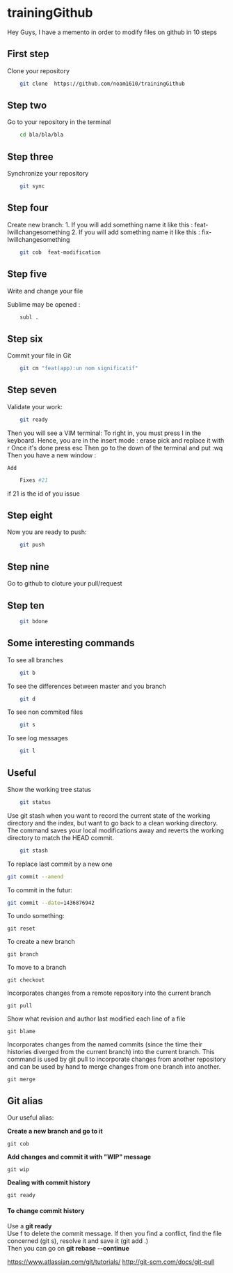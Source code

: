 # trainingGithub

Hey Guys,
I have a memento in order to modify files on github in 10 steps


## First step 
Clone your repository
```bash
    git clone  https://github.com/noam1610/trainingGithub
```


## Step two
Go to your repository in the terminal
```bash
    cd bla/bla/bla
```

## Step three
Synchronize your repository
```bash
    git sync
```


## Step four
Create new branch:
    1. If you will add something name it like this : feat-Iwillchangesomething
    2. If you will add something name it like this : fix-Iwillchangesomething

```bash
    git cob  feat-modification
```

## Step five
Write and change your file 

Sublime may be opened :
```bash
    subl .
```
## Step six
Commit your file in Git

```bash
    git cm "feat(app):un nom significatif"
```
## Step seven
Validate your work:

```bash
    git ready
```
Then you will see a VIM terminal:
To right in, you must press I in the keyboard.
Hence, you are in the insert mode : erase pick and replace it with r
Once it's done press esc
Then go to the down of the terminal and put :wq
Then you have a new window :

    Add
```bash
    Fixes #21
```
if 21 is the id of you issue


## Step eight
Now you are ready to push:

```bash
    git push
```

## Step nine
Go to github to cloture your pull/request

## Step ten

```bash
    git bdone
```


## Some interesting commands

To see all branches
```bash
    git b
```


To see the differences between master and you branch
```bash
    git d
```

To see non commited files
```bash
    git s
```

To see log messages
```bash
    git l
```

## Useful

Show the working tree status
```bash
    git status
```

Use git stash when you want to record the current state of the working directory and the index, but want to go back to a clean working directory. The command saves your local modifications away and reverts the working directory to match the HEAD commit.
```bash
    git stash
```

To replace last commit by a new one
```bash
git commit --amend
```

To commit in the futur:
```bash
git commit --date=1436876942
```

To undo something:
```
git reset
```

To create a new branch
```
git branch
```

To move to a branch
```
git checkout
```

Incorporates changes from a remote repository into the current branch
```
git pull
```

Show what revision and author last modified each line of a file
```
git blame 
```

Incorporates changes from the named commits (since the time their histories diverged from the current branch) into the current branch. This command is used by git pull to incorporate changes from another repository and can be used by hand to merge changes from one branch into another.
```
git merge
```

## Git alias

Our useful alias:

  **Create a new branch and go to it**
```
git cob
```

  **Add changes and commit it with "WIP" message**
```
git wip
```

  **Dealing with commit history**
```
git ready
```

#### To change commit history

Use a **git ready**  
Use f to delete the commit message. If then you find a conflict, find the file concerned (git s), resolve it and save it (git add .)  
Then you can go on **git rebase --continue**






https://www.atlassian.com/git/tutorials/
http://git-scm.com/docs/git-pull
